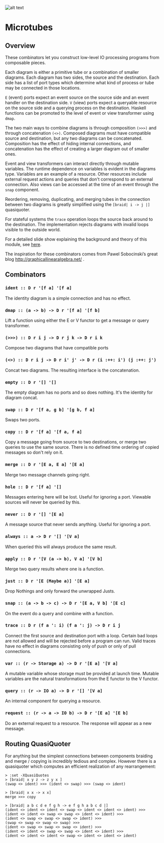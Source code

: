 ![alt text][logo]

# Microtubes

## Overview

These combinators let you construct low-level IO processing programs from
composable pieces.

Each diagram is either a primitive tube or a combination of smaller diagrams.
Each diagram has two sides, the source and the destination. Each side has
a list of port types which determine what kind of process or tube may be
connected in those locations.

`E` (event) ports expect an event source on the source side and an event
handler on the destination side.  `V` (view) ports expect a queryable resource
on the source side and a querying process on the destination. Haskell functions
can be promoted to the level of event or view transformer using `dmap`.

The two main ways to combine diagrams is through composition `(>>>)` and
through concatenation `(<>)`. Composed diagrams must have compatible source
and destination, but any two diagrams can be concatenated. Composition has
the effect of hiding internal connections, and concatenation has the effect
of creating a larger diagram out of smaller ones.

Event and view transformers can interact directly through mutable variables.
The runtime dependence on variables is evident in the diagrams type. Variables
are an example of a resource. Other resources include external request actions
and queries that don't correspond to an external connection. Also views can be
accessed at the time of an event through the `snap` component.

Reordering, removing, duplicating, and merging tubes in the connection between
two diagrams is greatly simplified using the `[braid| i -> j |]` quasiquoter.

For stateful systems the `trace` operation loops the source back around to the
destination. The implementation rejects diagrams with invalid loops visible
to the outside world.

For a detailed slide show explaining the background and theory of this module,
see
[here](https://docs.google.com/presentation/d/1ZTHNJolxcUYrl-aPAMHfb5e0EQ_Fxpm8KYgbC1UHtt4/edit?usp=sharing).

The inspiration for these combinators comes from Pawel Sobocinski’s great blog
http://graphicallinearalgebra.net/ .

## Combinators

### `ident :: D r '[f a] '[f a]`
The identity diagram is a simple connection and has no effect.

### `dmap :: (a -> b) -> D r '[f a] '[f b]`
Lift a function using either the E or V functor to get a message or
query transformer.

### `(>>>) :: D r i j -> D r j k -> D r i k`
Compose two diagrams that have compatible ports

### `(<>) :: D r i j -> D r i' j' -> D r (i :++: i') (j :++: j')`
Concat two diagrams. The resulting interface is the concatenation.

### `empty :: D r '[] '[]`
The empty diagram has no ports and so does nothing. It's the identity for
diagram concat.

### `swap :: D r '[f a, g b] '[g b, f a]`
Swaps two ports.

### `copy :: D r '[f a] '[f a, f a]`
Copy a message going from source to two destinations, or merge two queries to
use the same source. There is no defined time ordering of copied messages
so don't rely on it.

### `merge :: D r '[E a, E a] '[E a]`
Merge two message channels going right.

### `hole :: D r '[f a] '[]`
Messages entering here will be lost. Useful for ignoring a port. Viewable sources
will never be queried by this.

### `never :: D r '[] '[E a]`
A message source that never sends anything. Useful for ignoring a port.

### `always :: a -> D r '[] '[V a]`
When queried this will always produce the same result.

### `apply :: D r '[V (a -> b), V a] '[V b]`
Merge two query results where one is a function.

### `just :: D r '[E (Maybe a)] '[E a]`
Drop Nothings and only forward the unwrapped Justs.

### `snap :: (a -> b -> c) -> D r '[E a, V b] '[E c]`
On the event do a query and combine with a function.

### `trace :: D r (f a ': i) (f a ': j) -> D r i j`
Connect the first source and destination port with a loop. Certain bad loops
are not allowed and will be rejected before a program can run. Valid traces have
no effect in diagrams consisting only of push or only of pull connections.

### `var :: (r -> Storage a) -> D r '[E a] '[V a]`
A mutable variable whose storage must be provided at launch time. Mutable
variables are the natural transformations from the E functor to the V functor.

### `query :: (r -> IO a) -> D r '[] '[V a]`
An internal component for querying a resource.

### `request :: (r -> a -> IO b) -> D r '[E a] '[E b]`
Do an external request to a resource. The response will appear as a new
message. 

## Routing QuasiQuoter

For anything but the simplest connections between components braiding and
merge / copying is incredibly tedious and complex. However there is a
quasiquoter which computes an efficient realization of any rearrangement:

```
> :set -XQuasiQuotes
> [braid| x y z -> z y x ]
(swap <> ident) >>> (ident <> swap) >>> (swap <> ident)

> [braid| x x -> x x]
merge >>> copy

> [braid| a b c d e f g h -> e f g h a b c d |]
(ident <> ident <> ident <> swap <> ident <> ident <> ident) >>>
(ident <> ident <> swap <> swap <> ident <> ident) >>>
(ident <> swap <> swap <> swap <> ident) >>>
(swap <> swap <> swap <> swap) >>>
(ident <> swap <> swap <> swap <> ident) >>>
(ident <> ident <> swap <> swap <> ident <> ident) >>>
(ident <> ident <> ident <> swap <> ident <> ident <> ident)
```

[logo]: https://raw.githubusercontent.com/evanrinehart/microtubes/master/image.png "Combinator Symbols"
